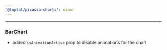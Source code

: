 ```yaml
---
'@toptal/picasso-charts': minor
---
```


---
### BarChart

- added `isAnimationActive` prop to disable animations for the chart
